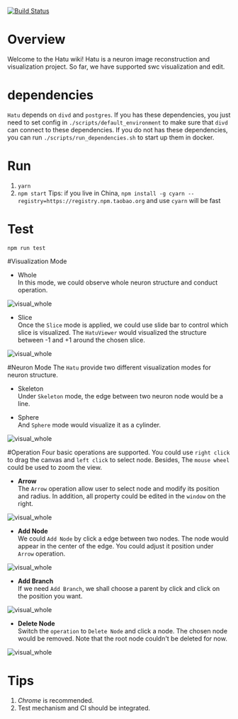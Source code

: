[![Build Status](https://travis-ci.org/quheng/hatu.svg?branch=master)](https://travis-ci.org/quheng/hatu)
# Overview
Welcome to the Hatu wiki! Hatu is a neuron image reconstruction and visualization project. So far, we have supported swc visualization and edit.

# dependencies
`Hatu` depends on `divd` and `postgres`. If you has these dependencies, you just need to set config in `./scripts/default_environment` to make sure that `divd` can connect to these dependencies.
If you do not has these dependencies, you can run `./scripts/run_dependencies.sh` to start up them in docker.

# Run
1. `yarn`
2. `npm start`
Tips: if you live in China, `npm install -g cyarn --registry=https://registry.npm.taobao.org` and use `cyarn` will be fast

# Test
`npm run test`

#Visualization Mode

* Whole  
In this mode, we could observe whole neuron structure and conduct operation.

![visual_whole](image/visual_whole.png)

* Slice  
Once the `Slice` mode is applied, we could use slide bar to control which slice is visualized. The `HatuViewer` would visualized the structure between -1 and +1 around the chosen slice.

![visual_whole](image/visual_slices.png)

#Neuron Mode
The `Hatu` provide two different visualization modes for neuron structure.

* Skeleton  
Under `Skeleton` mode, the edge between two neuron node would be a line.

* Sphere  
And `Sphere` mode would visualize it as a cylinder.

![visual_whole](image/neuron_sphere.png)

#Operation
Four basic operations are supported. You could use `right click` to drag the canvas and `left click` to select node. Besides, The `mouse wheel` could be used to zoom the view. 

* **Arrow**     
  The `Arrow` operation allow user to select node and modify its position and radius. In addition, all property could be edited in the `window` on the right.

![visual_whole](image/op_arrow.png)

* **Add Node**  
  We could `Add Node` by click a edge between two nodes. The node would appear in the center of the edge. You could adjust it position under `Arrow` operation.
  
![visual_whole](image/op_addnode.png)

* **Add Branch**    
  If we need `Add Branch`, we shall choose a parent by click and click on  the position you want.
  
![visual_whole](image/op_addbranch.png)

* **Delete Node**  
  Switch the `operation` to `Delete Node` and click a node. The chosen node would be removed. Note that the root node couldn't be deleted for now.
  
![visual_whole](image/op_delete.png)

# Tips
1. *Chrome* is recommended.
2. Test mechanism and CI should be integrated.
